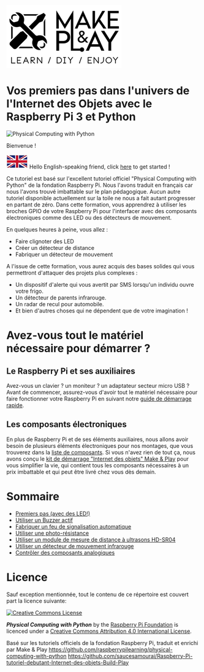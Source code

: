 ![Make & Play, les meilleurs tutoriels DIY pour débuter et progresser dans l'univers de l'Internet des Objets](BuildnPlay_small.png)

# Vos premiers pas dans l'univers de l'Internet des Objets avec le Raspberry Pi 3 et Python

![Physical Computing with Python](cover.png)

Bienvenue !

![English speaking](images/uk_flag.jpg) Hello English-speaking friend, click [here](english.md) to get started !

Ce tutoriel est basé sur l'excellent tutoriel officiel "Physical Computing with Python" de la fondation Raspberry Pi.
Nous l'avons traduit en français car nous l'avons trouvé imbattable sur le plan pédagogique. Aucun autre tutoriel disponible actuellement sur la toile ne nous a fait autant progresser en partant de zéro.
Dans cette formation, vous apprendrez à utiliser les broches GPIO de votre Raspberry Pi pour l'interfacer avec des composants électroniques comme des LED ou des détecteurs de mouvement.

En quelques heures à peine, vous allez :
* Faire clignoter des LED
* Créer un détecteur de distance
* Fabriquer un détecteur de mouvement

A l'issue de cette formation, vous aurez acquis des bases solides qui vous permettront d'attaquer des projets plus complexes :
* Un dispositif d'alerte qui vous avertit par SMS lorsqu'un individu ouvre votre frigo.
* Un détecteur de parents infrarouge.
* Un radar de recul pour automobile.
* Et bien d'autres choses qui ne dépendent que de votre imagination !

# Avez-vous tout le matériel nécessaire pour démarrer ?

## Le Raspberry Pi et ses auxiliaires
Avez-vous un clavier ? un moniteur ? un adaptateur secteur micro USB ?
Avant de commencer, assurez-vous d'avoir tout le matériel nécessaire pour faire fonctionner votre Raspberry Pi en suivant notre [guide de démarrage rapide](https://github.com/saucesamourai/Demarrage-rapide-Raspberry-Pi/blob/master/quickstart.md). 

## Les composants électroniques
En plus de Raspberry Pi et de ses éléments auxiliaires, nous allons avoir besoin de plusieurs éléments électroniques pour nos montages, que vous trouverez dans la [liste de composants](requirements.md).
Si vous n'avez rien de tout ça, nous avons conçu le  [kit de démarrage "Internet des objets" Make & Play](https://www.amazon.fr/dp/B01N0TKCJN) pour vous simplifier la vie, qui contient tous les composants nécessaires à un prix imbattable et qui peut être livré chez vous dès demain.


# Sommaire 
- [Premiers pas (avec des LED!)](worksheet.md)
- [Utiliser un Buzzer actif](buzzer.md)
- [Fabriquer un feu de signalisation automatique](trafficlights.md)
- [Utiliser une photo-résistance](ldr.md)
- [Utiliser un module de mesure de distance à ultrasons HD-SR04](distance.md)
- [Utiliser un détecteur de mouvement infrarouge](pir.md)
- [Contrôler des composants analogiques](analogue.md)


# Licence

Sauf exception mentionnée, tout le contenu de ce répertoire est couvert part la licence suivante:

[![Creative Commons License](http://i.creativecommons.org/l/by-sa/4.0/88x31.png)](http://creativecommons.org/licenses/by-sa/4.0/)

***Physical Computing with Python*** by the [Raspberry Pi Foundation](http://www.raspberrypi.org) is licenced under a [Creative Commons Attribution 4.0 International License](http://creativecommons.org/licenses/by-sa/4.0/).

Basé sur les tutoriels officiels de la fondation Raspberry Pi, traduit et enrichi par Make & Play 
https://github.com/raspberrypilearning/physical-computing-with-python
https://github.com/saucesamourai/Raspberry-Pi-tutoriel-debutant-Internet-des-objets-Build-Play

